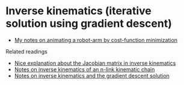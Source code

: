 # Inverse kinematics (iterative solution using gradient descent)


- [My notes on animating a robot-arm by cost-function minimization](https://htmlpreview.github.io/?https://github.com/eraldoribeiro/invKinematicsFuncMin/blob/main/invKinematicsCostFunctionMin.html)

Related readings
- [Nice explanation about the Jacobian matrix in inverse kinematics](https://nrsyed.com/2017/12/10/inverse-kinematics-using-the-jacobian-inverse-part-2/)
- [Notes on inverse kinematics of an n-link kinematic chain](http://what-when-how.com/advanced-methods-in-computer-graphics/kinematics-advanced-methods-in-computer-graphics-part-3/)
- [Notes on inverse kinematics and the gradient descent solution](http://stefanosnikolaidis.net/course-files/CS545/Lecture16.pdf)


